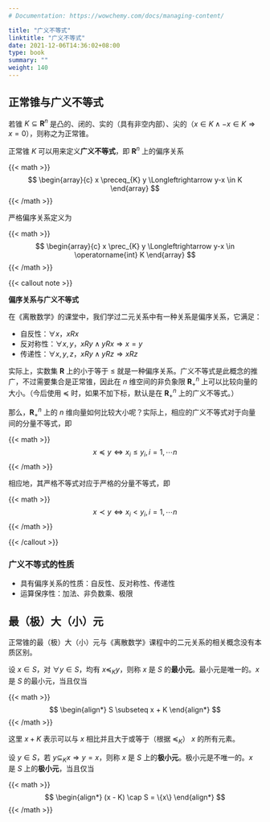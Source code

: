 ```yaml
---
# Documentation: https://wowchemy.com/docs/managing-content/

title: "广义不等式"
linktitle: "广义不等式"
date: 2021-12-06T14:36:02+08:00
type: book
summary: ""
weight: 140
---
```


<!--more-->

## 正常锥与广义不等式

若锥 $K \subseteq \mathbf{R}^{n}$ 是凸的、闭的、实的（具有非空内部）、尖的（$x \in K \wedge -x \in K \Rightarrow x=0$），则称之为正常锥。

正常锥 $K$ 可以用来定义**广义不等式**，即 $\mathbf{R}^{n}$ 上的偏序关系

{{< math >}}
$$
\begin{array}{c}
x \preceq_{K} y \Longleftrightarrow y-x \in K
\end{array}
$$
{{< /math >}}

严格偏序关系定义为

{{< math >}}
$$
\begin{array}{c}
x \prec_{K} y \Longleftrightarrow y-x \in \operatorname{int} K
\end{array}
$$
{{< /math >}}

{{< callout note >}}

**偏序关系与广义不等式**

在《离散数学》的课堂中，我们学过二元关系中有一种关系是偏序关系，它满足：

- 自反性：$\forall x$，$xRx$
- 反对称性：$\forall x, y$，$xRy \wedge yRx \Longrightarrow x = y$
- 传递性：$\forall x, y, z$，$xRy \wedge yRz \Longrightarrow xRz$

实际上，实数集 $\mathbf{R}$ 上的小于等于 $\leqslant$ 就是一种偏序关系。广义不等式是此概念的推广，不过需要集合是正常锥，因此在 $n$ 维空间的非负象限 $\mathbf{R}^n_{+}$ 上可以比较向量的大小。（今后使用 $\preceq$ 时，如果不加下标，默认是在 $\mathbf{R}^n_{+}$ 上的广义不等式。）

那么，$\mathbf{R}^n_{+}$ 上的 $n$ 维向量如何比较大小呢？实际上，相应的广义不等式对于向量间的分量不等式，即

{{< math >}}
$$
x \preceq y \Longleftrightarrow x_i \leqslant y_i, i = 1, \cdots n
$$
{{< /math >}}

相应地，其严格不等式对应于严格的分量不等式，即

{{< math >}}
$$
x \prec y \Longleftrightarrow x_i < y_i, i = 1, \cdots n
$$
{{< /math >}}

{{< /callout >}}

### 广义不等式的性质

- 具有偏序关系的性质：自反性、反对称性、传递性
- 运算保序性：加法、非负数乘、极限

## 最（极）大（小）元

正常锥的最（极）大（小）元与《离散数学》课程中的二元关系的相关概念没有本质区别。

设 $x \in S$，对 $\forall y \in S$，均有 $x \preceq_{K} y$，则称 $x$ 是 $S$ 的**最小元**。最小元是唯一的。$x$ 是 $S$ 的最小元，当且仅当

{{< math >}}
$$
\begin{align*}
S \subseteq x + K
\end{align*}
$$
{{< /math >}}

这里 $x + K$ 表示可以与 $x$ 相比并且大于或等于（根据 $\preceq_K$） $x$ 的所有元素。

设 $y \in S$，若 $y \subseteq_K x \Rightarrow y = x$，则称 $x$ 是 $S$ 上的**极小元**。极小元是不唯一的。$x$ 是 $S$ 上的**极小元**，当且仅当

{{< math >}}
$$
\begin{align*}
(x - K) \cap S = \{x\}
\end{align*}
$$
{{< /math >}}